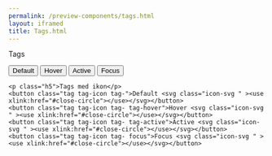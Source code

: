 ```yaml
--- 
permalink: /preview-components/tags.html
layout: iframed 
title: Tags.html
---
```

<div class="container">
    <p class="h5">Tags</p>
    <button class="tag">Default</button>
    <button class="tag tag-hover">Hover</button>
    <button class="tag tag-active">Active</button>
    <button class="tag focus">Focus</button>

    <p class="h5">Tags med ikon</p>
    <button class="tag tag-icon tag-">Default <svg class="icon-svg " ><use xlink:href="#close-circle"></use></svg></button>
    <button class="tag tag-icon tag- tag-hover">Hover <svg class="icon-svg " ><use xlink:href="#close-circle"></use></svg></button>
    <button class="tag tag-icon tag- tag-active">Active <svg class="icon-svg " ><use xlink:href="#close-circle"></use></svg></button>
    <button class="tag tag-icon tag- focus">Focus <svg class="icon-svg " ><use xlink:href="#close-circle"></use></svg></button>
</div>